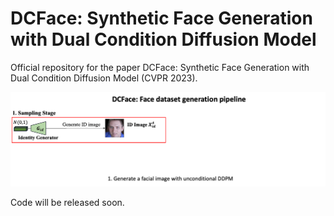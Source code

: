 

# DCFace: Synthetic Face Generation with Dual Condition Diffusion Model
Official repository for the paper
DCFace: Synthetic Face Generation with Dual Condition Diffusion Model (CVPR 2023).

![Demo](assets/pipeline.gif)

Code will be released soon.